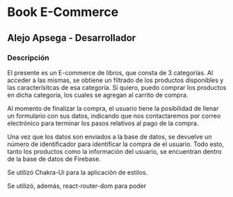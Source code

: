 # Book E-Commerce

## Alejo Apsega - Desarrollador

### Descripción

El presente es un E-commerce de libros, que consta de 3 categorías. Al acceder a las mismas, se obtiene un filtrado de los productos disponibles y las caracterísitcas de esa categoría. Si quiero, puedo comprar los productos en dicha categoría, los cuales se agregan al carrito de compra. 

Al momento de finalizar la compra, el usuario tiene la posibilidad de llenar un formulario con sus datos, indicando que nos contactaremos por correo electrónico para terminar los pasos relativos al pago de la compra.

Una vez que los datos son enviados a la base de datos, se devuelve un número de identificador para identificar la compra de el usuario. Todo esto, tanto los productos como la información del usuario, se encuentran dentro de la base de datos de Firebase.

Se utilizó Chakra-Ui para la aplicación de estilos.

Se utilizó, además, react-router-dom para poder 

